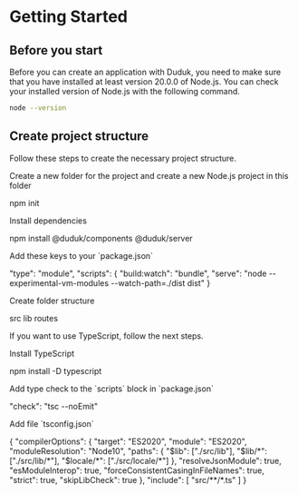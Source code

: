 # Getting Started

## Before you start

Before you can create an application with Duduk, you need to make sure that you have installed at least version 20.0.0 of Node.js. You can check your installed version of Node.js with the following command.

```bash
node --version
```

## Create project structure

Follow these steps to create the necessary project structure.

<procedure>
   <step>
      <p>Create a new folder for the project and create a new Node.js project in this folder</p>
      <code-block lang="bash">
         npm init
      </code-block>
   </step>
   <step>
      <p>Install dependencies</p>
      <code-block lang="bash">
         npm install @duduk/components @duduk/server
      </code-block>
   </step>
   <step>
      <p>Add these keys to your `package.json`</p>
      <code-block lang="json" noinject="true">
         "type": "module",
         "scripts": {
            "build:watch": "bundle",
            "serve": "node --experimental-vm-modules --watch-path=./dist dist"
         }
      </code-block>
   </step>
   <step>
      <p>Create folder structure</p>
      <code-block>
         src
            lib
            routes
      </code-block>
   </step>
</procedure>

If you want to use TypeScript, follow the next steps.

<procedure>
   <step>
      <p>Install TypeScript</p>
      <code-block lang="bash">
         npm install -D typescript
      </code-block>
   </step>
   <step>
      <p>Add type check to the `scripts` block in `package.json`</p>
      <code-block lang="json" noinject="true">
         "check": "tsc --noEmit"
      </code-block>
   </step>
   <step>
      <p>Add file `tsconfig.json`</p>
      <code-block lang="json" collapsible="true" collapsed-title="tsconfig.json">
        {
          "compilerOptions": {
            "target": "ES2020",
            "module": "ES2020",
            "moduleResolution": "Node10",
            "paths": {
              "$lib": ["./src/lib"],
              "$lib/*": ["./src/lib/*"],
              "$locale/*": ["./src/locale/*"]
            },
            "resolveJsonModule": true,
            "esModuleInterop": true,
            "forceConsistentCasingInFileNames": true,
            "strict": true,
            "skipLibCheck": true
          },
          "include": [
            "src/**/*.ts"
          ]
        }
      </code-block>
   </step>
</procedure>
